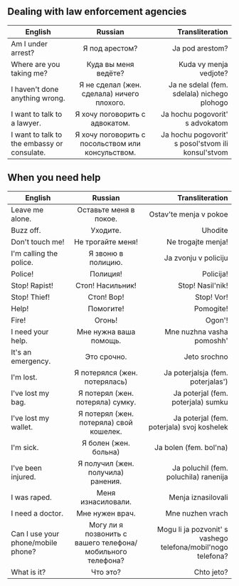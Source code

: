 ## Dealing with law enforcement agencies


| English        | Russian           | Transliteration  |
| ------------- |:-------------:| -----:|
| Am I under arrest?     | Я под арестом? |Ja pod arestom? |
| Where are you taking me?       | Куда вы меня ведёте?  |Kuda vy menja vedjote? |
| I haven't done anything wrong. | Я не сделал (жен. сделала) ничего плохого. |Ja ne sdelal (fem. sdelala) nichego plohogo |
| I want to talk to a lawyer.| Я хочу поговорить с адвокатом. |Ja hochu pogovorit' s advokatom|
| I want to talk to the embassy or consulate.|Я хочу поговорить с посольством или консульством.|Ja hochu pogovorit' s posol'stvom ili konsul'stvom|

## When you need help


| English        | Russian           | Transliteration  |
| ------------- |:-------------:| -----:|
|Leave me alone. |Оставьте меня в покое. |Ostav'te menja v pokoe|
|Buzz off. |Уходите. |Uhodite| 
|Don't touch me! |Не трогайте меня! |Ne trogajte menja!|
|I'm calling the police. |Я звоню в полицию. |Ja zvonju v policiju|
|Police! |Полиция! |Policija!|
|Stop! Rapist! |Стоп! Насильник! |Stop! Nasil'nik!|
|Stop! Thief! |Стоп! Вор! |Stop! Vor!|
|Help! |Помогите! |Pomogite!|
|Fire! |Огонь! |Ogon'!|
|I need your help. |Мне нужна ваша помощь. |Mne nuzhna vasha pomoshh'|
|It's an emergency.| Это срочно. |Jeto srochno|
|I'm lost. |Я потерялся (жен. потерялась) |Ja poterjalsja (fem. poterjalas')|
|I've lost my bag. |Я потерял (жен. потеряла) сумку. |Ja poterjal (fem. poterjala) sumku|
|I've lost my wallet. |Я потерял (жен. потеряла) свой кошелек. |Ja poterjal (fem. poterjala) svoj koshelek|
|I'm sick. |Я болен (жен. больна) |Ja bolen (fem. bol'na)|
|I've been injured. |Я получил (жен. получила) ранения. |Ja poluchil (fem. poluchila) ranenija|
|I was raped. |Меня изнасиловали. |Menja iznasilovali|
|I need a doctor. |Мне нужен врач. |Mne nuzhen vrach|
|Can I use your phone/mobile phone? |Могу ли я позвонить с вашего телефона/мобильного телефона? |Mogu li ja pozvonit' s vashego telefona/mobil'nogo telefona?|
|What is it? |Что это? |Chto jeto?|


